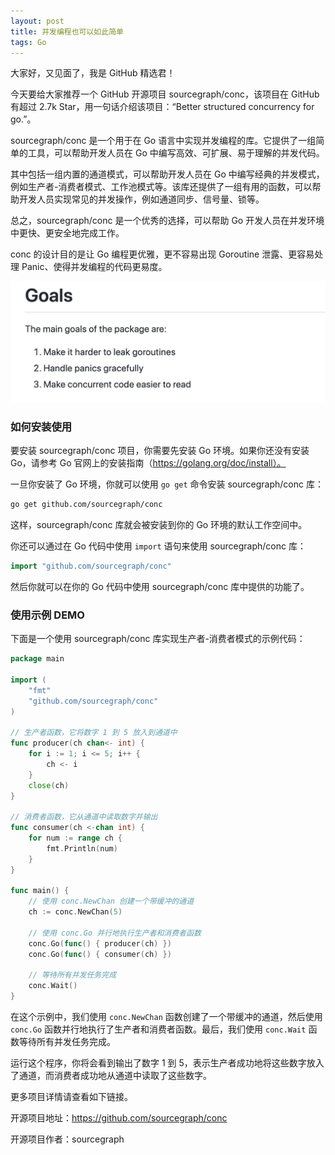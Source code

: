 ```yaml
---
layout: post
title: 并发编程也可以如此简单
tags: Go
---
```


大家好，又见面了，我是 GitHub 精选君！

今天要给大家推荐一个 GitHub 开源项目 sourcegraph/conc，该项目在 GitHub 有超过 2.7k Star，用一句话介绍该项目：“Better structured concurrency for go.”。

sourcegraph/conc 是一个用于在 Go 语言中实现并发编程的库。它提供了一组简单的工具，可以帮助开发人员在 Go 中编写高效、可扩展、易于理解的并发代码。

其中包括一组内置的通道模式，可以帮助开发人员在 Go 中编写经典的并发模式，例如生产者-消费者模式、工作池模式等。该库还提供了一组有用的函数，可以帮助开发人员实现常见的并发操作，例如通道同步、信号量、锁等。

总之，sourcegraph/conc 是一个优秀的选择，可以帮助 Go 开发人员在并发环境中更快、更安全地完成工作。

conc 的设计目的是让 Go 编程更优雅，更不容易出现 Goroutine 泄露、更容易处理 Panic、使得并发编程的代码更易度。

![image-20230109135210077](https://raw.githubusercontent.com/ZhuPeng/pic/master/mac/image-20230109135210077.png)



### 如何安装使用

要安装 sourcegraph/conc 项目，你需要先安装 Go 环境。如果你还没有安装 Go，请参考 Go 官网上的安装指南（https://golang.org/doc/install）。

一旦你安装了 Go 环境，你就可以使用 `go get` 命令安装 sourcegraph/conc 库：

```bash
go get github.com/sourcegraph/conc
```

这样，sourcegraph/conc 库就会被安装到你的 Go 环境的默认工作空间中。

你还可以通过在 Go 代码中使用 `import` 语句来使用 sourcegraph/conc 库：

```go
import "github.com/sourcegraph/conc"
```

然后你就可以在你的 Go 代码中使用 sourcegraph/conc 库中提供的功能了。



### 使用示例 DEMO

下面是一个使用 sourcegraph/conc 库实现生产者-消费者模式的示例代码：

```go
package main

import (
	"fmt"
	"github.com/sourcegraph/conc"
)

// 生产者函数，它将数字 1 到 5 放入到通道中
func producer(ch chan<- int) {
	for i := 1; i <= 5; i++ {
		ch <- i
	}
	close(ch)
}

// 消费者函数，它从通道中读取数字并输出
func consumer(ch <-chan int) {
	for num := range ch {
		fmt.Println(num)
	}
}

func main() {
	// 使用 conc.NewChan 创建一个带缓冲的通道
	ch := conc.NewChan(5)

	// 使用 conc.Go 并行地执行生产者和消费者函数
	conc.Go(func() { producer(ch) })
	conc.Go(func() { consumer(ch) })

	// 等待所有并发任务完成
	conc.Wait()
}
```

在这个示例中，我们使用 `conc.NewChan` 函数创建了一个带缓冲的通道，然后使用 `conc.Go` 函数并行地执行了生产者和消费者函数。最后，我们使用 `conc.Wait` 函数等待所有并发任务完成。

运行这个程序，你将会看到输出了数字 1 到 5，表示生产者成功地将这些数字放入了通道，而消费者成功地从通道中读取了这些数字。



更多项目详情请查看如下链接。

开源项目地址：https://github.com/sourcegraph/conc

开源项目作者：sourcegraph